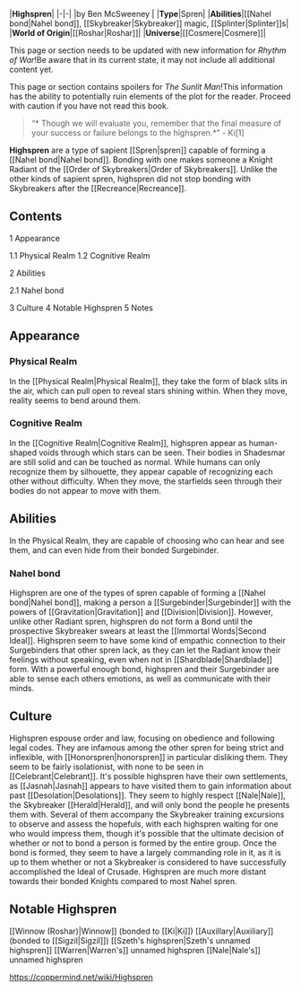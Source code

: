 |**Highspren**|
|-|-|
|by  Ben McSweeney |
|**Type**|Spren|
|**Abilities**|[[Nahel bond\|Nahel bond]], [[Skybreaker\|Skybreaker]] magic, [[Splinter\|Splinter]]s|
|**World of Origin**|[[Roshar\|Roshar]]|
|**Universe**|[[Cosmere\|Cosmere]]|

This page or section needs to be updated with new information for *Rhythm of War*!Be aware that in its current state, it may not include all additional content yet.

This page or section contains spoilers for *The Sunlit Man*!This information has the ability to potentially ruin elements of the plot for the reader. Proceed with caution if you have not read this book.

>“* Though we will evaluate you, remember that the final measure of your success or failure belongs to the highspren.*”
\- Ki[1]


**Highspren** are a type of sapient [[Spren\|spren]] capable of forming a [[Nahel bond\|Nahel bond]]. Bonding with one makes someone a Knight Radiant of the [[Order of Skybreakers\|Order of Skybreakers]]. Unlike the other kinds of sapient spren, highspren did not stop bonding with Skybreakers after the [[Recreance\|Recreance]].

## Contents

1 Appearance

1.1 Physical Realm
1.2 Cognitive Realm


2 Abilities

2.1 Nahel bond


3 Culture
4 Notable Highspren
5 Notes


## Appearance
### Physical Realm
In the [[Physical Realm\|Physical Realm]], they take the form of black slits in the air, which can pull open to reveal stars shining within. When they move, reality seems to bend around them.

### Cognitive Realm
In the [[Cognitive Realm\|Cognitive Realm]], highspren appear as human-shaped voids through which stars can be seen. Their bodies in Shadesmar are still solid and can be touched as normal. While humans can only recognize them by silhouette, they appear capable of recognizing each other without difficulty. When they move, the starfields seen through their bodies do not appear to move with them.

## Abilities
In the Physical Realm, they are capable of choosing who can hear and see them, and can even hide from their bonded Surgebinder.

### Nahel bond
Highspren are one of the types of spren capable of forming a [[Nahel bond\|Nahel bond]], making a person a [[Surgebinder\|Surgebinder]] with the powers of [[Gravitation\|Gravitation]] and [[Division\|Division]]. However, unlike other Radiant spren, highspren do not form a Bond until the prospective Skybreaker swears at least the [[Immortal Words\|Second Ideal]].
Highspren seem to have some kind of empathic connection to their Surgebinders that other spren lack, as they can let the Radiant know their feelings without speaking, even when not in [[Shardblade\|Shardblade]] form. With a powerful enough bond, highspren and their Surgebinder are able to sense each others emotions, as well as communicate with their minds.

## Culture
Highspren espouse order and law, focusing on obedience and following legal codes. They are infamous among the other spren for being strict and inflexible, with [[Honorspren\|honorspren]] in particular disliking them. They seem to be fairly isolationist, with none to be seen in [[Celebrant\|Celebrant]]. It's possible highspren have their own settlements, as [[Jasnah\|Jasnah]] appears to have visited them to gain information about past [[Desolation\|Desolations]].
They seem to highly respect [[Nale\|Nale]], the Skybreaker [[Herald\|Herald]], and will only bond the people he presents them with. Several of them accompany the Skybreaker training excursions to observe and assess the hopefuls, with each highspren waiting for one who would impress them, though it's possible that the ultimate decision of whether or not to bond a person is formed by the entire group. Once the bond is formed, they seem to have a largely commanding role in it, as it is up to them whether or not a Skybreaker is considered to have successfully accomplished the Ideal of Crusade. Highspren are much more distant towards their bonded Knights compared to most Nahel spren.

## Notable Highspren
[[Winnow (Roshar)\|Winnow]] (bonded to [[Ki\|Ki]])
[[Auxillary\|Auxiliary]] (bonded to [[Sigzil\|Sigzil]])
[[Szeth's highspren\|Szeth's unnamed highspren]]
[[Warren\|Warren's]] unnamed highspren
[[Nale\|Nale's]] unnamed highspren


https://coppermind.net/wiki/Highspren